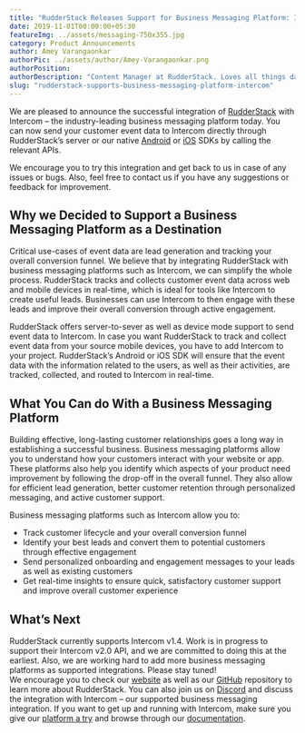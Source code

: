 ```yaml
---
title: "RudderStack Releases Support for Business Messaging Platform: Intercom"
date: 2019-11-01T00:00:00+05:30
featureImg: ../assets/messaging-750x355.jpg
category: Product Announcements
author: Amey Varangaonkar
authorPic: ../assets/author/Amey-Varangaonkar.png
authorPosition: 
authorDescription: "Content Manager at RudderStack. Loves all things data. Manchester United, music, and sci-fi fan, among other things."
slug: "rudderstack-supports-business-messaging-platform-intercom"
---
```

We are pleased to announce the successful integration of [RudderStack](https://rudderstack.com) with Intercom – the industry-leading business messaging platform today. You can now send your customer event data to Intercom directly through RudderStack’s server or our native [Android](https://github.com/rudderlabs/rudder-integration-intercom-android) or [iOS](https://github.com/rudderlabs/rudder-integration-intercom-ios) SDKs by calling the relevant APIs.

We encourage you to try this integration and get back to us in case of any issues or bugs. Also, feel free to contact us if you have any suggestions or feedback for improvement.  

**Why we Decided to Support a Business Messaging Platform as a Destination**
----------------------------------------------------------------------------

Critical use-cases of event data are lead generation and tracking your overall conversion funnel. We believe that by integrating RudderStack with business messaging platforms such as Intercom, we can simplify the whole process. RudderStack tracks and collects customer event data across web and mobile devices in real-time, which is ideal for tools like Intercom to create useful leads. Businesses can use Intercom to then engage with these leads and improve their overall conversion through active engagement. 

RudderStack offers server-to-sever as well as device mode support to send event data to Intercom. In case you want RudderStack to track and collect event data from your source mobile devices, you have to add Intercom to your project. RudderStack’s Android or iOS SDK will ensure that the event data with the information related to the users, as well as their activities, are tracked, collected, and routed to Intercom in real-time.  

**What You Can do With a Business Messaging Platform**
------------------------------------------------------

Building effective, long-lasting customer relationships goes a long way in establishing a successful business. Business messaging platforms allow you to understand how your customers interact with your website or app. These platforms also help you identify which aspects of your product need improvement by following the drop-off in the overall funnel. They also allow for efficient lead generation, better customer retention through personalized messaging, and active customer support.  

Business messaging platforms such as Intercom allow you to:

*   Track customer lifecycle and your overall conversion funnel
*   Identify your best leads and convert them to potential customers through effective engagement
*   Send personalized onboarding and engagement messages to your leads as well as existing customers
*   Get real-time insights to ensure quick, satisfactory customer support and improve overall customer experience

**What’s Next**
---------------

RudderStack currently supports Intercom v1.4. Work is in progress to support their Intercom v2.0 API, and we are committed to doing this at the earliest. Also, we are working hard to add more business messaging platforms as supported integrations. Please stay tuned!  
We encourage you to check our [website](https://rudderstack.com/) as well as our [GitHub](https://github.com/rudderlabs/rudder-server) repository to learn more about RudderStack. You can also join us on [Discord](https://discordapp.com/invite/xNEdEGw) and discuss the integration with Intercom – our supported business messaging integration. If you want to get up and running with Intercom, make sure you give our [platform a try](https://app.rudderlabs.com/signup) and browse through our [documentation](https://docs.rudderstack.com/destinations).